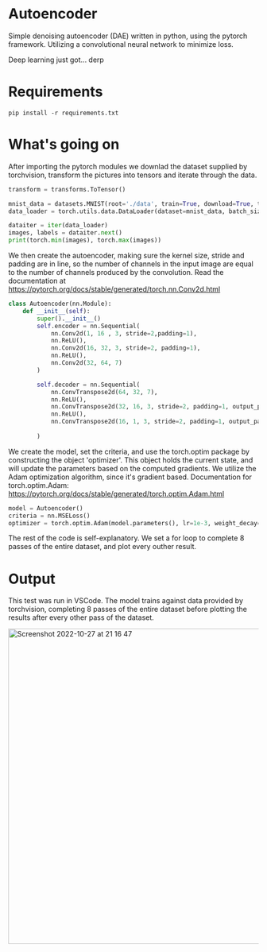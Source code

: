# Autoencoder
Simple denoising autoencoder (DAE) written in python, using the pytorch framework. Utilizing a convolutional neural network to minimize loss. 

Deep learning just got... derp

# Requirements
```
pip install -r requirements.txt
```
# What's going on
After importing the pytorch modules we downlad the dataset supplied by torchvision, transform the pictures into tensors and iterate through the data.

```python
transform = transforms.ToTensor()

mnist_data = datasets.MNIST(root='./data', train=True, download=True, transform=transform)
data_loader = torch.utils.data.DataLoader(dataset=mnist_data, batch_size=64, shuffle=True)

dataiter = iter(data_loader)
images, labels = dataiter.next()
print(torch.min(images), torch.max(images))
```
We then create the autoencoder, making sure the kernel size, stride and padding are in line, so the number of channels in the input image are equal to the number of channels produced by the convolution. Read the documentation at https://pytorch.org/docs/stable/generated/torch.nn.Conv2d.html

```python
class Autoencoder(nn.Module):
    def __init__(self):
        super().__init__()
        self.encoder = nn.Sequential(
            nn.Conv2d(1, 16 , 3, stride=2,padding=1),
            nn.ReLU(),
            nn.Conv2d(16, 32, 3, stride=2, padding=1),
            nn.ReLU(),
            nn.Conv2d(32, 64, 7)
        )

        self.decoder = nn.Sequential(
            nn.ConvTranspose2d(64, 32, 7),
            nn.ReLU(),
            nn.ConvTranspose2d(32, 16, 3, stride=2, padding=1, output_padding=1),
            nn.ReLU(),
            nn.ConvTranspose2d(16, 1, 3, stride=2, padding=1, output_padding=1)
           
        )
```
We create the model, set the criteria, and use the torch.optim package by constructing the object 'optimizer'. This object holds the current state, and will update the parameters based on the computed gradients. We utilize the Adam optimization algorithm, since it's gradient based. Documentation for torch.optim.Adam: https://pytorch.org/docs/stable/generated/torch.optim.Adam.html

```python
model = Autoencoder()
criteria = nn.MSELoss()
optimizer = torch.optim.Adam(model.parameters(), lr=1e-3, weight_decay=1e-5)
```
The rest of the code is self-explanatory. We set a for loop to complete 8 passes of the entire dataset, and plot every outher result.
# Output
This test was run in VSCode. The model trains against data provided by torchvision, completing 8 passes of the entire dataset before plotting the results after every other pass of the dataset. 

<img width="635" alt="Screenshot 2022-10-27 at 21 16 47" src="https://user-images.githubusercontent.com/42718681/198379039-fd8f57ea-bd27-48d6-83c5-71126b85482a.png">



